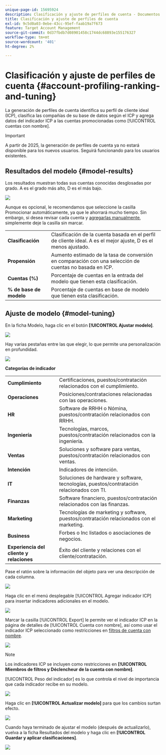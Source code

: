 ```yaml
---
unique-page-id: 15695924
description: Clasificación y ajuste de perfiles de cuenta - Documentos de Marketo - Documentación del producto
title: Clasificación y ajuste de perfiles de cuenta
exl-id: 9c5d0a03-0ebe-43cc-95ef-faab19a7f673
feature: Target Account Management
source-git-commit: 0d37fbdb7d08901458c1744dc68893e155176327
workflow-type: tm+mt
source-wordcount: '401'
ht-degree: 2%

---
```


# Clasificación y ajuste de perfiles de cuenta {#account-profiling-ranking-and-tuning}

La generación de perfiles de cuenta identifica su perfil de cliente ideal (ICP), clasifica las compañías de su base de datos según el ICP y agrega datos del indicador ICP a las cuentas promocionadas como [!UICONTROL cuentas con nombre].

>[!IMPORTANT]
>
>A partir de 2025, la generación de perfiles de cuenta ya no estará disponible para los nuevos usuarios. Seguirá funcionando para los usuarios existentes.

## Resultados del modelo {#model-results}

Los resultados muestran todas sus cuentas conocidas desglosadas por grado. A es el grado más alto, D es el más bajo.

![](assets/results.png)

Aunque es opcional, le recomendamos que seleccione la casilla Promocionar automáticamente, ya que le ahorrará mucho tiempo. Sin embargo, si desea revisar cada cuenta y [agregarlas manualmente](/help/marketo/product-docs/target-account-management/target/named-accounts/discover-accounts.md#discover-crm-accounts), simplemente deje la casilla sin marcar.

<table> 
 <tbody> 
  <tr> 
   <td><strong><span class="uicontrol">Clasificación</span></strong></td> 
   <td> 
    <div>
      Clasificación de la cuenta basada en el perfil de cliente ideal. A es el mejor ajuste, D es el menos ajustado. 
    </div></td> 
  </tr> 
  <tr> 
   <td><strong><span class="uicontrol">Propensión</span></strong></td> 
   <td> 
    <div>
      Aumento estimado de la tasa de conversión en comparación con una selección de cuentas no basada en ICP. 
    </div></td> 
  </tr> 
  <tr> 
   <td><strong><span class="uicontrol">Cuentas (%)</span></strong></td> 
   <td> 
    <div>
      Porcentaje de cuentas en la entrada del modelo que tienen esta clasificación. 
    </div></td> 
  </tr> 
  <tr> 
   <td><strong><span class="uicontrol">% de base de modelo</span></strong></td> 
   <td> 
    <div>
      Porcentaje de cuentas en base de modelo que tienen esta clasificación. 
    </div></td> 
  </tr> 
 </tbody> 
</table>

## Ajuste de modelo {#model-tuning}

En la ficha Modelo, haga clic en el botón **[!UICONTROL Ajustar modelo]**.

![](assets/two.png)

Hay varias pestañas entre las que elegir, lo que permite una personalización en profundidad.

![](assets/tuning-page.png)

**Categorías de indicador**

<table> 
 <tbody> 
  <tr> 
   <td><strong><span class="uicontrol">Cumplimiento</span></strong></td> 
   <td> 
    <div>
      Certificaciones, puestos/contratación relacionados con el cumplimiento. 
    </div></td> 
  </tr> 
  <tr> 
   <td><strong><span class="uicontrol">Operaciones</span></strong></td> 
   <td> 
    <div>
      Posiciones/contrataciones relacionadas con las operaciones. 
    </div></td> 
  </tr> 
  <tr> 
   <td><strong><span class="uicontrol">HR</span></strong></td> 
   <td> 
    <div>
      Software de RRHH o Nómina, puestos/contratación relacionados con RRHH.
    </div></td> 
  </tr> 
  <tr> 
   <td><strong><span class="uicontrol">Ingeniería</span></strong></td> 
   <td> 
    <div>
      Tecnologías, marcos, puestos/contratación relacionados con la ingeniería. 
    </div></td> 
  </tr> 
  <tr> 
   <td><strong><span class="uicontrol">Ventas</span></strong></td> 
   <td> 
    <div>
      Soluciones y software para ventas, puestos/contratación relacionados con ventas. 
    </div></td> 
  </tr> 
  <tr> 
   <td><strong><span class="uicontrol">Intención</span></strong></td> 
   <td> 
    <div>
      Indicadores de intención. 
    </div></td> 
  </tr> 
  <tr> 
   <td><strong><span class="uicontrol">IT</span></strong></td> 
   <td> 
    <div>
      Soluciones de hardware y software, tecnologías, puestos/contratación relacionados con TI.
    </div></td> 
  </tr> 
  <tr> 
   <td><strong><span class="uicontrol">Finanzas</span></strong></td> 
   <td> 
    <div>
      Software financiero, puestos/contratación relacionados con las finanzas. 
    </div></td> 
  </tr> 
  <tr> 
   <td><strong><span class="uicontrol">Marketing</span></strong></td> 
   <td> 
    <div>
      Tecnologías de marketing y software, puestos/contratación relacionados con el marketing. 
    </div></td> 
  </tr> 
  <tr> 
   <td><strong><span class="uicontrol">Business</span></strong></td> 
   <td> 
    <div>
      Forbes o Inc listados o asociaciones de negocios. 
    </div></td> 
  </tr> 
  <tr> 
   <td><strong><span class="uicontrol">Experiencia del cliente y relaciones</span></strong></td> 
   <td> 
    <div>
      Éxito del cliente y relaciones con el cliente/contratación.
    </div></td> 
  </tr> 
 </tbody> 
</table>

Pase el ratón sobre la información del objeto para ver una descripción de cada columna.

![](assets/tool-tip.png)

Haga clic en el menú desplegable [!UICONTROL Agregar indicador ICP] para insertar indicadores adicionales en el modelo.

![](assets/add-icp.png)

Marcar la casilla [!UICONTROL Export] le permite ver el indicador ICP en la página de detalles de [!UICONTROL Cuenta con nombre], así como usar el indicador ICP seleccionado como restricciones en [filtros de cuenta con nombre](/help/marketo/product-docs/target-account-management/engage/account-filters.md).

![](assets/export.png)

>[!NOTE]
>
>Los indicadores ICP se incluyen como restricciones en **[!UICONTROL Miembros de filtros y Déclencheur de la cuenta con nombre]**.

[!UICONTROL Peso del indicador] es lo que controla el nivel de importancia que cada indicador recibe en su modelo.

![](assets/weightage.png)

Haga clic en **[!UICONTROL Actualizar modelo]** para que los cambios surtan efecto.

![](assets/refresh-button.png)

Cuando haya terminado de ajustar el modelo (después de actualizarlo), vuelva a la ficha Resultados del modelo y haga clic en **[!UICONTROL Guardar y aplicar clasificaciones]**.

![](assets/ranks.png)
